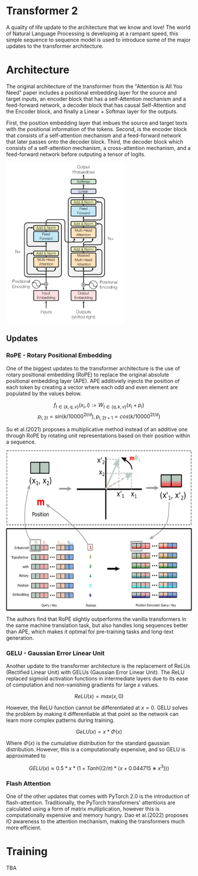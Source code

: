 # Transformer 2
A quality of life update to the architecture that we know and love! The world of Natural Language Processing is developing at a rampant speed, this simple sequence to sequence model is used to introduce some of the major updates to the transformer architecture.

# Architecture
The original architecture of the transformer from the "Attention is All You Need" paper includes a positional embedding layer for the source and target inputs, an encoder block that has a self-Attention mechanism and a feed-forward network, a decoder block that has causal Self-Attention and the Encoder block, and finally a Linear + Softmax layer for the outputs.

First, the position embedding layer that imbues the source and target texts with the positional information of the tokens. Second, is the encoder block that consists of a self-attention mechanism and a feed-forward network that later passes onto the decoder block. Third, the decoder block which consists of a self-attention mechanism, a cross-attention mechanism, and a feed-forward network before outputing a tensor of logits.

<img src="https://github.com/radia78/Transformer2/blob/main/images/transformer_architecture.png" alt="Original Architecture" width="321" height="435" align="center"/>


## Updates
### RoPE - Rotary Positional Embedding
One of the biggest updates to the transformer architecture is the use of rotary positional embedding (RoPE) to replace the original absolute positional embedding layer (APE). APE additiviely injects the position of each token by creating a vector where each odd and even element are populated by the values below.

$$f_{t \in \{k, q, v\}}(x_i, i) := W_{t \in \{q, k ,v\}}(x_i + p_i)$$
$$p_{i, 2t} = sin(k/10000^{2t/d}), p_{i, 2t + 1} = cos(k/10000^{2t/d})$$

Su et al.(2021) proposes a multiplicative method instead of an additive one through RoPE by rotating unit representations based on their position within a sequence.

<img src="https://github.com/radia78/Transformer2/blob/main/images/rope_example.png" alt="Original Architecture" width="638" height="435" align="center"/>

The authors find that RoPE slightly outperforms the vanilla transformers in the same machine translation task, but also handles long sequences better than APE, which makes it optimal for pre-training tasks and long-text generation.

### GELU - Gaussian Error Linear Unit
Another update to the transformer architecture is the replacement of ReLUs (Rectified Linear Unit) with GELUs (Gaussian Error Linear Unit). The ReLU replaced sigmoid activation functions in intermediate layers due to its ease of computation and non-vanishing gradients for large $x$ values.

$$ReLU(x) = max(x, 0)$$

However, the ReLU function cannot be differentiated at $x=0$. GELU solves the problem by making it differentiable at that point so the network can learn more complex patterns during training.

$$GeLU(x) = x * \Phi (x)$$

Where $\Phi(x)$ is the cumulative distribution for the standard gaussian distribution. However, this is a computationally expensive, and so GELU is approximated to

$$GELU(x) \approx 0.5 * x * (1 + Tanh((2/\pi) * (x+0.044715∗x^3)))$$

### Flash Attention
One of the other updates that comes with PyTorch 2.0 is the introduction of flash-attention. Traditionally, the PyTorch transformers' attentions are calculated using a form of matrix multiplication, however this is computationally expensive and memory hungry. Dao et al.(2022) proposes IO awareness to the attention mechanism, making the transformers much more efficient.

# Training
TBA
